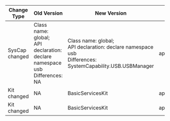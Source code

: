 | Change Type | Old Version | New Version | d.ts File |
| ---- | ------ | ------ | -------- |
|SysCap changed|Class name: global;<br>API declaration:  declare namespace usb<br>Differences: NA|Class name: global;<br>API declaration:  declare namespace usb<br>Differences: SystemCapability.USB.USBManager|api/@ohos.usb.d.ts|
|Kit changed|NA|BasicServicesKit|api/@ohos.usb.d.ts|
|Kit changed|NA|BasicServicesKit|api/@ohos.usbManager.d.ts|
